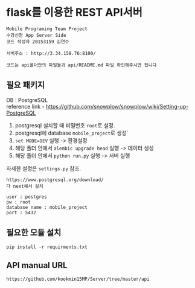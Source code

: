 # flask를 이용한 REST API서버  
```
Mobile Programing Team Project
수강신청 App Server Side
코드 작성자 20153159 김연수

서버주소 : http://3.34.158.76:8100/

코드는 api폴더안의 파일들과 api/README.md 파일 확인해주시면 됩니다
```
## 필요 패키지  
DB : PostgreSQL  
reference link - https://github.com/snowplow/snowplow/wiki/Setting-up-PostgreSQL

1. postgresql 설치할 때 비밀번호 `root`로 설정.  
2. postgresql에 database `mobile_project`로 생성`
3. `set MODE=DEV` 실행 -> 환경설정
4. 해당 폴더 안에서 `alembic upgrade head` 실행 -> 데이터 생성
5. 해당 폴더 안에서 `python run.py` 실행 -> 서버 실행

자세한 설정은 `settings.py` 참조.
```
https://www.postgresql.org/download/
다 next해서 설치

user : postgres
pw : root
database name : mobile_project
port : 5432
```
## 필요한 모듈 설치  
```
pip install -r requirments.txt  
```

## API manual URL
``https://github.com/kookmin15MP/Server/tree/master/api``